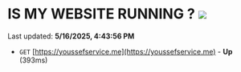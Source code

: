 # IS MY WEBSITE RUNNING ? [![](https://img.shields.io/static/v1?label=Sponsor&message=%E2%9D%A4&logo=GitHub&color=%23fe8e86)](https://github.com/sponsors/Youssef-Lehmam)

Last updated: **5/16/2025, 4:43:56 PM**

- `GET` [https://youssefservice.me](https://youssefservice.me) - **Up** (393ms)
